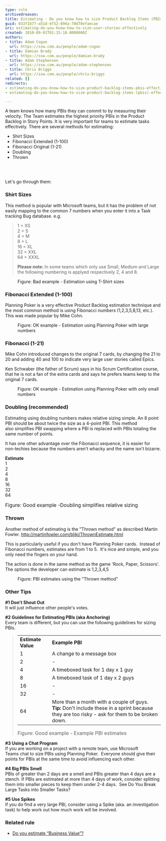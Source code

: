 ```yaml
---
type: rule
archivedreason: 
title: Estimating - Do you know how to size Product Backlog Items (PBIs) effectively?
guid: 033f1b77-a51d-4f52-894a-70d78efaecae
uri: estimating-do-you-know-how-to-size-user-stories-effectively
created: 2010-09-01T01:15:18.0000000Z
authors:
- title: Adam Cogan
  url: https://ssw.com.au/people/adam-cogan
- title: Damian Brady
  url: https://ssw.com.au/people/damian-brady
- title: Adam Stephensen
  url: https://ssw.com.au/people/adam-stephensen
- title: Chris Briggs
  url: https://ssw.com.au/people/chris-briggs
related: []
redirects:
- estimating-do-you-know-how-to-size-product-backlog-items-pbis-effectively
- estimating-do-you-know-how-to-size-product-backlog-items-(pbis)-effectively

---
```



<p>​​A team knows how many PBIs they can commit to by measuring their velocity. The Team estimates the highest priority PBIs in the Product Backlog in Story Points. ​It is very important for teams to estimate tasks effectively. There are several methods for estimating: <br></p><ul><li>Shirt Sizes</li><li>Fibonacci Extended (1-100)<br></li><li>Fibonacci Original (1-21)<br></li><li>Doubling<br></li><li>Thr​own </li></ul>

<br><excerpt class='endintro'></excerpt><br>
<p>Let's go through them:</p><h3>Shirt Sizes</h3><p>This method is popular with Microsoft teams, but it has the problem of not easily mapping to the common 7 numbers when you enter it into a Task tracking Bug database. e.g.</p><blockquote dir="ltr" style="margin-right:0px;"><p class="ssw15-rteElement-GreyBox">1 = XS<br>2 = S<br>4 = M<br>8 = L<br>16 = XL<br>32 = XXL<br>64 = XXXL​<br></p><p>
      <strong>​Please note: </strong>In some teams which only use Small, Medium and Large the following numbering is applyed respectively​ 2, 4 and 8.​​<br></p></blockquote><dl class="badImage"><dt> <img class="ms-rteCustom-ImageArea" src="size-stories-bad-example.jpg" alt="" /> </dt><dd>Figure: Bad example - Estimation using T-Shirt sizes</dd></dl><h3>Fibonacci Extended (1-100)</h3><p>Planning Poker is a very effective Product Backlog estimation technique and the most common method is using Fibonacci numbers (1,2,3,5,8,13, etc.). This was made popular by Mike Cohn.</p><dl class="goodImage"><dt> <img class="ms-rteCustom-ImageArea" src="size-stories-ok-example.jpg" alt="" /> </dt><dd>Figure: OK example - Estimation using Planning Poker with large numbers</dd></dl><h3>Fibonacci (1-21)</h3><p>Mike Cohn introduced changes to the original 7 cards, by changing the 21 to 20 and adding 40 and 100 to indicate very large user stories called Epics.</p><p>Ken Schwaber (the father of Scrum) says in his Scrum Certification course, that he is not a fan of the extra cards and says he prefers teams keep to the original 7 cards.</p><dl class="goodImage"><dt> <img class="ms-rteCustom-ImageArea" src="size-stories-good-example.jpg" alt="" /> </dt><dd>Figure: OK example - Estimation using Planning Poker with only small numbers</dd></dl><h3>Doubling (recommended)<br></h3><p>Estimating using doubling numbers makes relative sizing simple. An 8 point PBI should be about twice the size as a 4-point PBI. This method also simplifies PBI swapping where a PBI is replaced with PBIs totaling the same number of points.<br></p><p>It has one other advantage over the Fibonacci sequence, it is easier for non-techies because the numbers aren't whacky and the name isn't bizarre.</p><p class="ssw15-rteElement-GreyBox"><b>Estimate</b><br>1<br>2<br>4<br>8<br>16<br>32<br>64​<br></p> 
<font class="ms-rteCustom-FigureGood" size="+0">Figure: Good example -Doubling simplifies relative sizing</font> 
<h3>Thrown</h3><p>Another method of estimating is the "Thrown method" as described Martin Fowler. <a href="http://martinfowler.com/bliki/ThrownEstimate.html">http://martinfowler.com/bliki/ThrownEstimate.html</a> </p><p>This is particularly useful if you don't have Planning Poker cards.  Instead of Fibonacci numbers, estimates are from 1 to 5.  It's nice and simple, and you only need the fingers on your hand.</p><p>The action is done in the same method as the game 'Rock, Paper, Scissors'. The options the developer can estimate is 1,2,3,4,5</p><dl class="image"><dt> <img class="ms-rteCustom-ImageArea" src="fist-method.jpg" alt="" /> </dt><dd>Figure: PBI estimates using the "Thrown method"</dd></dl><h3>Other Tips<br></h3><p> 
   <strong>#1 Don't Shout Out</strong><br>It will just influence other people's votes.</p><p>
   <strong>#2 Guidelines for Estimating PBIs (aka Anchoring)</strong><br>Every team is different, but you can use the following guidelines for sizing PBIs.</p><blockquote dir="ltr" style="margin-right:0px;"><div><table class="ms-rteCustom-SSWTable "><tbody><tr><td> 
                  <strong>Estimate Value</strong></td><td> 
                  <strong>Example PBI</strong></td></tr><tr><td>1</td><td>A change to a message box<br></td></tr><tr><td>2<br></td><td>-</td></tr><tr><td>4<br></td><td>A timeboxed task for 1 day x 1 guy</td></tr><tr><td>8<br></td><td>A timeboxed task of 1 day x 2 guys</td></tr><tr><td>16<br></td><td>-</td></tr><tr><td>32<br></td><td>-</td></tr><tr><td>64<br></td><td>More than a month with a couple of guys.<br><b>Tip: </b>Don't include these in a sprint because they are too risky - ask for them to be broken down.</td></tr></tbody></table></div> 
   <font class="ms-rteCustom-FigureGood" size="+0">Figure: Good example - Example PBI estimates</font></blockquote><blockquote dir="ltr" style="margin-right:0px;"></blockquote><p>
   <strong>#3 Using a Chat Program</strong><br>If you are working on a project with a remote team, use Microsoft Teams chat to size PBIs using Planning Poker.  Everyone should give their points for PBIs at the same time to avoid influencing each other.<br></p><p> 
   <strong>#4 Big PBIs Smell</strong><br>PBIs of greater than 2 days are a smell and PBIs greater than 4 days are a stench. If PBIs are estimated at more than 4 days of work, consider splitting them into smaller pieces to keep them under 2-4 days.  See Do You Break Large Tasks into Smaller Tasks?</p><p> 
   <strong>#5 Use Spikes</strong><br>If you do find a very large PBI, consider using a Spike (aka. an investigation task) to help work out how much work will be involved.<br></p><h3 class="ssw15-rteElement-H3">Related rule<br></h3><ul><li> 
      <a href="/Pages/Estimate-Business-Value.aspx">Do you estimate “Business Value”? </a></li></ul>


